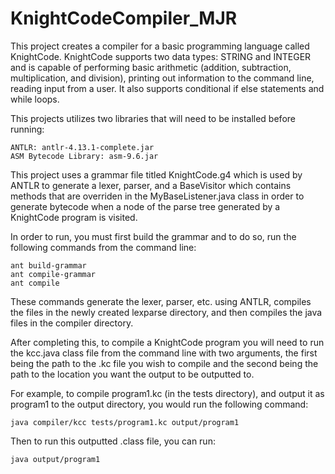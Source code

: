 # KnightCodeCompiler_MJR

This project creates a compiler for a basic programming language called KnightCode. KnightCode supports two data types: STRING and INTEGER and is capable of performing basic arithmetic (addition, subtraction, multiplication, and division), printing out information to the command line, reading input from a user. It also supports conditional if else statements and while loops. 

This projects utilizes two libraries that will need to be installed before running:
    
    ANTLR: antlr-4.13.1-complete.jar
    ASM Bytecode Library: asm-9.6.jar

This project uses a grammar file titled KnightCode.g4 which is used by ANTLR to generate a lexer, parser, and a BaseVisitor which contains methods that are overriden in the MyBaseListener.java class in order to generate bytecode when a node of the parse tree generated by a KnightCode program is visited. 

In order to run, you must first build the grammar and to do so, run the following commands from the command line:

    ant build-grammar
    ant compile-grammar
    ant compile

These commands generate the lexer, parser, etc. using ANTLR, compiles the files in the newly created lexparse directory, and then compiles the java files in the compiler directory.

After completing this, to compile a KnightCode program you will need to run the kcc.java class file from the command line with two arguments, the first being the path to the .kc file you wish to compile and the second being the path to the location you want the output to be outputted to. 

For example, to compile program1.kc (in the tests directory), and output it as program1 to the output directory, you would run the following command:

    java compiler/kcc tests/program1.kc output/program1

Then to run this outputted .class file, you can run:

    java output/program1




